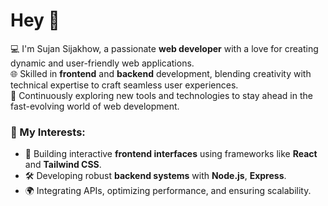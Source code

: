 # Hey 👋

💻 I'm Sujan Sijakhow, a passionate **web developer** with a love for creating dynamic and user-friendly web applications.  
🌐 Skilled in **frontend** and **backend** development, blending creativity with technical expertise to craft seamless user experiences.  
🚀 Continuously exploring new tools and technologies to stay ahead in the fast-evolving world of web development.  



### 🌟 My Interests:
- 🎨 Building interactive **frontend interfaces** using frameworks like **React** and **Tailwind CSS**.
- 🛠️ Developing robust **backend systems** with **Node.js**, **Express**.
- 🌍 Integrating APIs, optimizing performance, and ensuring scalability.


